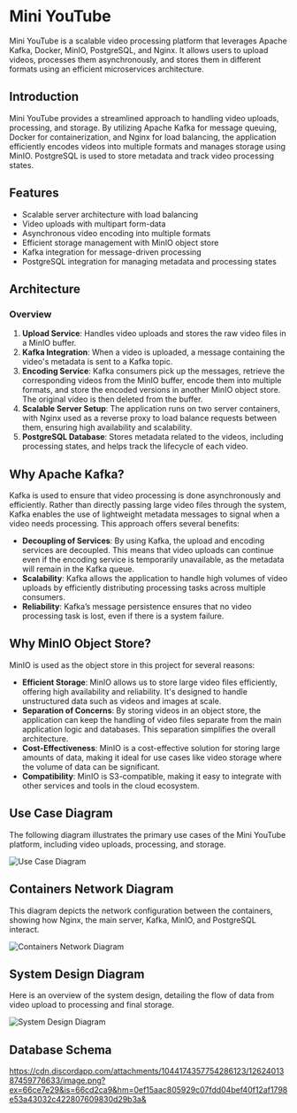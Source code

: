 # Mini YouTube

Mini YouTube is a scalable video processing platform that leverages Apache Kafka, Docker, MinIO, PostgreSQL, and Nginx. It allows users to upload videos, processes them asynchronously, and stores them in different formats using an efficient microservices architecture.

## Introduction

Mini YouTube provides a streamlined approach to handling video uploads, processing, and storage. By utilizing Apache Kafka for message queuing, Docker for containerization, and Nginx for load balancing, the application efficiently encodes videos into multiple formats and manages storage using MinIO. PostgreSQL is used to store metadata and track video processing states.

## Features

- Scalable server architecture with load balancing
- Video uploads with multipart form-data
- Asynchronous video encoding into multiple formats
- Efficient storage management with MinIO object store
- Kafka integration for message-driven processing
- PostgreSQL integration for managing metadata and processing states

## Architecture

### Overview

1. **Upload Service**: Handles video uploads and stores the raw video files in a MinIO buffer.
2. **Kafka Integration**: When a video is uploaded, a message containing the video's metadata is sent to a Kafka topic.
3. **Encoding Service**: Kafka consumers pick up the messages, retrieve the corresponding videos from the MinIO buffer, encode them into multiple formats, and store the encoded versions in another MinIO object store. The original video is then deleted from the buffer.
4. **Scalable Server Setup**: The application runs on two server containers, with Nginx used as a reverse proxy to load balance requests between them, ensuring high availability and scalability.
5. **PostgreSQL Database**: Stores metadata related to the videos, including processing states, and helps track the lifecycle of each video.

## Why Apache Kafka?

Kafka is used to ensure that video processing is done asynchronously and efficiently. Rather than directly passing large video files through the system, Kafka enables the use of lightweight metadata messages to signal when a video needs processing. This approach offers several benefits:

- **Decoupling of Services**: By using Kafka, the upload and encoding services are decoupled. This means that video uploads can continue even if the encoding service is temporarily unavailable, as the metadata will remain in the Kafka queue.
- **Scalability**: Kafka allows the application to handle high volumes of video uploads by efficiently distributing processing tasks across multiple consumers.
- **Reliability**: Kafka’s message persistence ensures that no video processing task is lost, even if there is a system failure.

## Why MinIO Object Store?

MinIO is used as the object store in this project for several reasons:

- **Efficient Storage**: MinIO allows us to store large video files efficiently, offering high availability and reliability. It's designed to handle unstructured data such as videos and images at scale.
- **Separation of Concerns**: By storing videos in an object store, the application can keep the handling of video files separate from the main application logic and databases. This separation simplifies the overall architecture.
- **Cost-Effectiveness**: MinIO is a cost-effective solution for storing large amounts of data, making it ideal for use cases like video storage where the volume of data can be significant.
- **Compatibility**: MinIO is S3-compatible, making it easy to integrate with other services and tools in the cloud ecosystem.

## Use Case Diagram

The following diagram illustrates the primary use cases of the Mini YouTube platform, including video uploads, processing, and storage.

![Use Case Diagram](https://lucid.app/lucidchart/bb3c3d61-175d-4d95-8dea-e2fb94c4fc17/edit?viewport_loc=-313%2C-991%2C3345%2C1570%2C0_0&invitationId=inv_c5b19f9c-2a5c-480f-b527-dbc253f6d74e)

## Containers Network Diagram

This diagram depicts the network configuration between the containers, showing how Nginx, the main server, Kafka, MinIO, and PostgreSQL interact.

![Containers Network Diagram]([path/to/your/containers-network-diagram.png](https://lucid.app/lucidspark/b0036f47-d417-4d98-b52f-5a2cca7138ee/edit?viewport_loc=-4922%2C-3529%2C12682%2C6135%2C0_0&invitationId=inv_2e061d1a-44e7-4ccd-9439-0e21baab269b))

## System Design Diagram

Here is an overview of the system design, detailing the flow of data from video upload to processing and final storage.

![System Design Diagram]([https://lucid.app/lucidchart/38c52863-b917-4ce8-a2ca-9bde05773a7e/edit?viewport_loc=-60%2C-226%2C2928%2C1374%2C0_0&invitationId=inv_fa8d6106-b7b1-4a32-87f9-e5ca650347f3](https://lucid.app/lucidchart/38c52863-b917-4ce8-a2ca-9bde05773a7e/edit?viewport_loc=-228%2C-187%2C3139%2C1473%2C0_0&invitationId=inv_fa8d6106-b7b1-4a32-87f9-e5ca650347f3))

## Database Schema

https://cdn.discordapp.com/attachments/1044174357754286123/1262401387459776633/image.png?ex=66ce7e29&is=66cd2ca9&hm=0ef15aac805929c07fdd04bef40f12af1798e53a43032c422807609830d29b3a&
